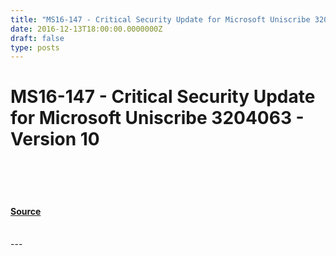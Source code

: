 ```yaml
---
title: "MS16-147 - Critical Security Update for Microsoft Uniscribe 3204063 - Version 10"
date: 2016-12-13T18:00:00.0000000Z
draft: false
type: posts
---
```

# MS16-147 - Critical Security Update for Microsoft Uniscribe 3204063 - Version 10

<br/>

<br/>

<br/>


#### [Source](https://technet.microsoft.com/en-us/library/security/MS16-147)

<br/>
---
